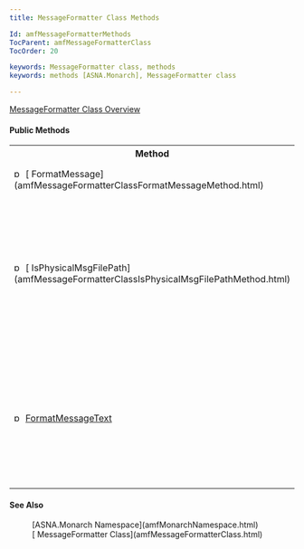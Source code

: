 ```yaml
---
title: MessageFormatter Class Methods

Id: amfMessageFormatterMethods
TocParent: amfMessageFormatterClass
TocOrder: 20

keywords: MessageFormatter class, methods
keywords: methods [ASNA.Monarch], MessageFormatter class

---
```


[ MessageFormatter Class Overview](amfMessageFormatterClass.html) 
<!--mine -->

#### Public Methods
<table class="mytable" cellspacing="0" cellpadding="4" width="90%">
          <colgroup>
            <col width="20%" />
            <col width="70%" />
          </colgroup>
          <tr>
            <th>Method</th>
            <th>Description</th>
          </tr>
          <tr>
            <td>  <img height="16" alt="public method" src="../Images/Methods.bmp" width="16" border="0" />
              [
              FormatMessage](amfMessageFormatterClassFormatMessageMethod.html)
            </td>
            <td>Returns a formatted message.</td>
          </tr>
          <tr>
            <td>  <img height="16" alt="public method" src="../Images/Methods.bmp" width="16" border="0" />
              [
              IsPhysicalMsgFilePath](amfMessageFormatterClassIsPhysicalMsgFilePathMethod.html)
            </td>
            <td>Returns boolean true when
            the message formatted is a physical file path and also
            the database name, library, and file name.</td>
          </tr>
          <tr>
            <td>  <img height="16" alt="public method" src="../Images/Methods.bmp" width="16" border="0" />
              <a shape="rect" href="amfMessageFormatterClassFormatMessageTextMethod.htm">
              FormatMessageText</a>
            </td>
            <td>Retrieves the message's first- and second-level text and inserts 
			replacement data from the message data.</td>
          </tr>
</table>

#### See Also
<dl><dd>[ASNA.Monarch
      Namespace](amfMonarchNamespace.html)</dd>
      <dd>[
      MessageFormatter Class](amfMessageFormatterClass.html)</dd>
</dl>  

